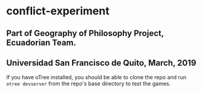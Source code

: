 # conflict-experiment
## Part of Geography of Philosophy Project, Ecuadorian Team.
## Universidad San Francisco de Quito, March, 2019

If you have oTree installed, you should be able to clone the repo and run
`otree devserver` from the repo's base directory to test the games.
